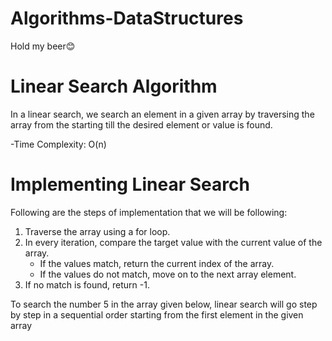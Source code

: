 # Algorithms-DataStructures

Hold my beer😊
# Linear Search Algorithm
In a linear search, we search an element in a given array by traversing the array from the starting till the desired element or value is found.

-Time Complexity: O(n)

# Implementing Linear Search
Following are the steps of implementation that we will be following:

1. Traverse the array using a for loop.
2. In every iteration, compare the target value with the current value of the array.
    - If the values match, return the current index of the array.
    - If the values do not match, move on to the next array element.
3. If no match is found, return -1.

To search the number 5 in the array given below, linear search will go step by step in a sequential order starting from the first element in the given array


